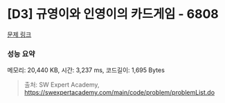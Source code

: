 # [D3] 규영이와 인영이의 카드게임 - 6808 

[문제 링크](https://swexpertacademy.com/main/code/problem/problemDetail.do?contestProbId=AWgv9va6HnkDFAW0) 

### 성능 요약

메모리: 20,440 KB, 시간: 3,237 ms, 코드길이: 1,695 Bytes



> 출처: SW Expert Academy, https://swexpertacademy.com/main/code/problem/problemList.do